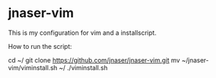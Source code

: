 # jnaser-vim

This is my configuration for vim and a installscript.

How to run the script:

cd ~/
git clone https://github.com/jnaser/jnaser-vim.git
mv ~/jnaser-vim/viminstall.sh ~/
./viminstall.sh
